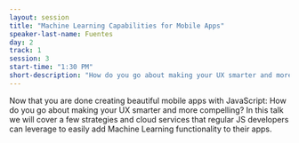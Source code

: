 ```yaml
---
layout: session
title: "Machine Learning Capabilities for Mobile Apps"
speaker-last-name: Fuentes
day: 2
track: 1
session: 3
start-time: "1:30 PM"
short-description: "How do you go about making your UX smarter and more compelling?"
---
```


Now that you are done creating beautiful mobile apps with JavaScript: How do you go about making your UX smarter and more compelling? In this talk we will cover a few strategies and cloud services that regular JS developers can leverage to easily add Machine Learning functionality to their apps.